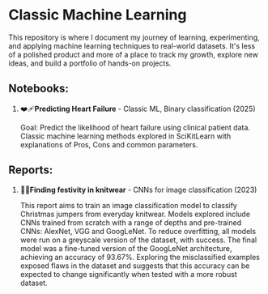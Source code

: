 # Classic Machine Learning

This repository is where I document my journey of learning, experimenting, and applying machine learning techniques to real-world datasets. It's less of a polished product and more of a place to track my growth, explore new ideas, and build a portfolio of hands-on projects.

## Notebooks:
1) ❤️‍🩹**Predicting Heart Failure** - Classic ML, Binary classification (2025)
   
     Goal: Predict the likelihood of heart failure using clinical patient data.
     Classic machine learning methods explored in SciKitLearn with explanations of Pros, Cons and common parameters.
   

## Reports:
1) 🎄👕**Finding festivity in knitwear** - CNNs for image classification (2023)
   
   This report aims to train an image classification model to classify Christmas jumpers from everyday knitwear. Models explored include CNNs trained from scratch with a range of depths and pre-trained CNNs: AlexNet, VGG and GoogLeNet. To reduce overfitting, all models were run on a greyscale version of the dataset, with success. The final model was a fine-tuned version of the GoogLeNet architecture, achieving an accuracy of 93.67%. Exploring the misclassified examples exposed flaws in the dataset and suggests that this accuracy can be expected to change significantly when tested with a more robust dataset.

